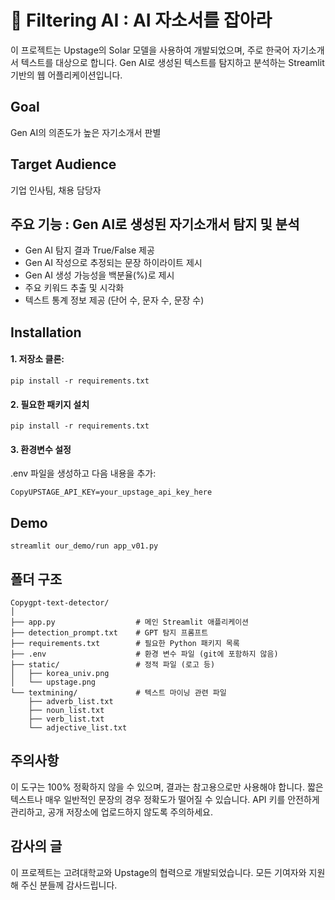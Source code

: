 # 📝 Filtering AI : AI 자소서를 잡아라

이 프로젝트는 Upstage의 Solar 모델을 사용하여 개발되었으며, 주로 한국어 자기소개서 텍스트를 대상으로 합니다. Gen AI로 생성된 텍스트를 탐지하고 분석하는 Streamlit 기반의 웹 어플리케이션입니다. 

## Goal

Gen AI의 의존도가 높은 자기소개서 판별


## Target Audience

기업 인사팀, 채용 담당자


## 주요 기능 : Gen AI로 생성된 자기소개서 탐지 및 분석

 - Gen AI 탐지 결과 True/False 제공
 - Gen AI 작성으로 추정되는 문장 하이라이트 제시
 - Gen AI 생성 가능성을 백분율(%)로 제시
 - 주요 키워드 추출 및 시각화
 - 텍스트 통계 정보 제공 (단어 수, 문자 수, 문장 수)


## Installation

#### 1. 저장소 클론:

```
pip install -r requirements.txt
```


#### 2. 필요한 패키지 설치

```
pip install -r requirements.txt
```

#### 3. 환경변수 설정
.env 파일을 생성하고 다음 내용을 추가:

```
CopyUPSTAGE_API_KEY=your_upstage_api_key_here
```


## Demo

```
streamlit our_demo/run app_v01.py
```


## 폴더 구조

```
Copygpt-text-detector/
│
├── app.py                  # 메인 Streamlit 애플리케이션
├── detection_prompt.txt    # GPT 탐지 프롬프트
├── requirements.txt        # 필요한 Python 패키지 목록
├── .env                    # 환경 변수 파일 (git에 포함하지 않음)
├── static/                 # 정적 파일 (로고 등)
│   ├── korea_univ.png
│   └── upstage.png
└── textmining/             # 텍스트 마이닝 관련 파일
    ├── adverb_list.txt
    ├── noun_list.txt
    ├── verb_list.txt
    └── adjective_list.txt
```


## 주의사항

이 도구는 100% 정확하지 않을 수 있으며, 결과는 참고용으로만 사용해야 합니다.
짧은 텍스트나 매우 일반적인 문장의 경우 정확도가 떨어질 수 있습니다.
API 키를 안전하게 관리하고, 공개 저장소에 업로드하지 않도록 주의하세요.


## 감사의 글

이 프로젝트는 고려대학교와 Upstage의 협력으로 개발되었습니다. 모든 기여자와 지원해 주신 분들께 감사드립니다.

